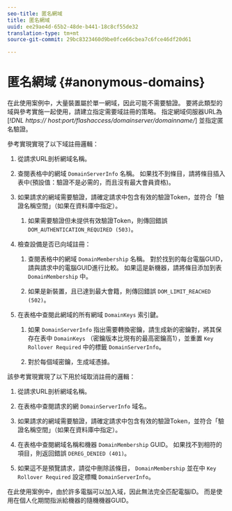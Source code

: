 ```yaml
---
seo-title: 匿名網域
title: 匿名網域
uuid: ee29ae4d-65b2-48de-b441-18c8cf55de32
translation-type: tm+mt
source-git-commit: 29bc8323460d9be0fce66cbea7c6fce46df20d61

---
```



# 匿名網域 {#anonymous-domains}

在此使用案例中，大量裝置屬於單一網域，因此可能不需要驗證。 要將此類型的域與參考實施一起使用，請建立指定需要域註冊的策略。 指定網域伺服器URL為 [*!DNL https:// host:port/flashaccess/domainserver/domainname/*] 並指定匿名驗證。

參考實現實現了以下域註冊邏輯：

1. 從請求URL剖析網域名稱。
1. 查閱表格中的網域 `DomainServerInfo` 名稱。 如果找不到條目，請將條目插入表中(預設值：驗證不是必需的，而且沒有最大會員資格)。
1. 如果請求的網域需要驗證，請確定請求中包含有效的驗證Token，並符合「驗證名稱空間」（如果在資料庫中指定）。

   1. 如果需要驗證但未提供有效驗證Token，則傳回錯誤 `DOM_AUTHENTICATION_REQUIRED (503)`。

1. 檢查設備是否已向域註冊：

   1. 查閱表格中的網域 `DomainMembership` 名稱。 對於找到的每台電腦GUID，請與請求中的電腦GUID進行比較。 如果這是新機器，請將條目添加到表 `DomainMembership` 中。

   1. 如果是新裝置，且已達到最大會籍，則傳回錯誤 `DOM_LIMIT_REACHED (502)`。

1. 在表格中查閱此網域的所有網域 `DomainKeys` 索引鍵。

   1. 如果 `DomainServerInfo` 指出需要轉換密鑰，請生成新的密鑰對，將其保存在表中 `DomainKeys` （密鑰版本比現有的最高密鑰高1），並重置 `Key Rollover Required` 中的標籤 `DomainServerInfo`。

   1. 對於每個域密鑰，生成域憑據。

該參考實現實現了以下用於域取消註冊的邏輯：

1. 從請求URL剖析網域名稱。
1. 在表格中查閱請求的網 `DomainServerInfo` 域名。
1. 如果請求的網域需要驗證，請確定請求中包含有效的驗證Token，並符合「驗證名稱空間」（如果在資料庫中指定）。
1. 在表格中查閱網域名稱和機器 `DomainMembership` GUID。 如果找不到相符的項目，則返回錯誤 `DEREG_DENIED (401)`。

1. 如果這不是預覽請求，請從中刪除該條目， `DomainMembership` 並在中 `Key Rollover Required` 設定標幟 `DomainServerInfo`。

在此使用案例中，由於許多電腦可以加入域，因此無法完全匹配電腦ID。 而是使用在個人化期間指派給機器的隨機機器GUID。
